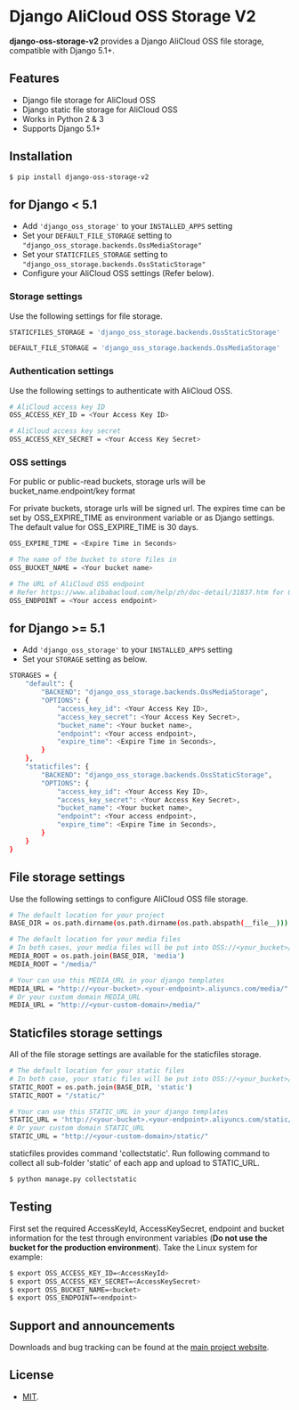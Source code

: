 # Django AliCloud OSS Storage V2

**django-oss-storage-v2** provides a Django AliCloud OSS file storage,
compatible with Django 5.1+.

## Features

-   Django file storage for AliCloud OSS
-   Django static file storage for AliCloud OSS
-   Works in Python 2 & 3
-   Supports Django 5.1+

## Installation

``` bash
$ pip install django-oss-storage-v2
```

## for Django < 5.1

-   Add `'django_oss_storage'` to your `INSTALLED_APPS` setting
-   Set your `DEFAULT_FILE_STORAGE` setting to
    `"django_oss_storage.backends.OssMediaStorage"`
-   Set your `STATICFILES_STORAGE` setting to
    `"django_oss_storage.backends.OssStaticStorage"`
-   Configure your AliCloud OSS settings (Refer below).

### Storage settings

Use the following settings for file storage.

``` bash
STATICFILES_STORAGE = 'django_oss_storage.backends.OssStaticStorage'

DEFAULT_FILE_STORAGE = 'django_oss_storage.backends.OssMediaStorage'
```

### Authentication settings

Use the following settings to authenticate with AliCloud OSS.

``` bash
# AliCloud access key ID
OSS_ACCESS_KEY_ID = <Your Access Key ID>

# AliCloud access key secret
OSS_ACCESS_KEY_SECRET = <Your Access Key Secret>
```

### OSS settings

For public or public-read buckets, storage urls will be
bucket_name.endpoint/key format

For private buckets, storage urls will be signed url. The expires time
can be set by OSS_EXPIRE_TIME as environment variable or as Django
settings. The default value for OSS_EXPIRE_TIME is 30 days.

``` bash
OSS_EXPIRE_TIME = <Expire Time in Seconds>

# The name of the bucket to store files in
OSS_BUCKET_NAME = <Your bucket name>

# The URL of AliCloud OSS endpoint
# Refer https://www.alibabacloud.com/help/zh/doc-detail/31837.htm for OSS Region & Endpoint
OSS_ENDPOINT = <Your access endpoint>

```

## for Django >= 5.1

-   Add `'django_oss_storage'` to your `INSTALLED_APPS` setting
-   Set your `STORAGE` setting as below.

``` bash
STORAGES = {
    "default": {
        "BACKEND": "django_oss_storage.backends.OssMediaStorage",
        "OPTIONS": {
            "access_key_id": <Your Access Key ID>,
            "access_key_secret": <Your Access Key Secret>,
            "bucket_name": <Your bucket name>,
            "endpoint": <Your access endpoint>,
            "expire_time": <Expire Time in Seconds>,
        }
    },
    "staticfiles": {
        "BACKEND": "django_oss_storage.backends.OssStaticStorage",
        "OPTIONS": {
            "access_key_id": <Your Access Key ID>,
            "access_key_secret": <Your Access Key Secret>,
            "bucket_name": <Your bucket name>,
            "endpoint": <Your access endpoint>,
            "expire_time": <Expire Time in Seconds>,
        }
    }
}
```


## File storage settings

Use the following settings to configure AliCloud OSS file storage.

``` bash
# The default location for your project
BASE_DIR = os.path.dirname(os.path.dirname(os.path.abspath(__file__)))

# The default location for your media files
# In both cases, your media files will be put into OSS://<your_bucket>/media/
MEDIA_ROOT = os.path.join(BASE_DIR, 'media')
MEDIA_ROOT = "/media/"

# Your can use this MEDIA_URL in your django templates
MEDIA_URL = "http://<your-bucket>.<your-endpoint>.aliyuncs.com/media/"
# Or your custom domain MEDIA_URL
MEDIA_URL = "http://<your-custom-domain>/media/"
```

## Staticfiles storage settings

All of the file storage settings are available for the staticfiles
storage.

``` bash
# The default location for your static files
# In both case, your static files will be put into OSS://<your_bucket>/static/
STATIC_ROOT = os.path.join(BASE_DIR, 'static')
STATIC_ROOT = "/static/"

# Your can use this STATIC_URL in your django templates
STATIC_URL = 'http://<your-bucket>.<your-endpoint>.aliyuncs.com/static/'
# Or your custom domain STATIC_URL
STATIC_URL = "http://<your-custom-domain>/static/"
```

staticfiles provides command \'collectstatic\'. Run following command to
collect all sub-folder \'static\' of each app and upload to STATIC_URL.

``` bash
$ python manage.py collectstatic
```

## Testing

First set the required AccessKeyId, AccessKeySecret, endpoint and bucket
information for the test through environment variables (**Do not use the
bucket for the production environment**). Take the Linux system for
example:

``` bash
$ export OSS_ACCESS_KEY_ID=<AccessKeyId>
$ export OSS_ACCESS_KEY_SECRET=<AccessKeySecret>
$ export OSS_BUCKET_NAME=<bucket>
$ export OSS_ENDPOINT=<endpoint>
```

## Support and announcements

Downloads and bug tracking can be found at the [main project
website](http://github.com/twisker/django-oss-storage).

## License

-   [MIT](https://github.com/twisker/django-oss-storage/blob/master/LICENSE).
